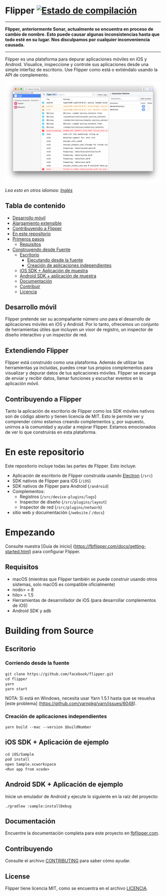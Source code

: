 # Flipper [![Estado de compilación](https://travis-ci.org/facebook/flipper.svg?branch=master)](https://travis-ci.org/facebook/flipper)

---

**Flipper, anteriormente Sonar, actualmente se encuentra en proceso de cambio de nombre. Esto puede causar algunas inconsistencias hasta que todo esté en su lugar. Nos disculpamos por cualquier inconveniencia causada.**

---

Flipper es una plataforma para depurar aplicaciones móviles en iOS y Android. Visualice, inspeccione y controle sus aplicaciones desde una simple interfaz de escritorio. Use Flipper como está o extiéndalo usando la API de complemento.

![Flipper](/website/static/img/splash@2x.png)

*Lea esto en otros idiomas: [Inglés](README.md)*

## Tabla de contenido

- [Desarrollo móvil](#desarrollo-móvil)
- [Alargamiento extensible](#extendiendo-flipper)
- [Contribuyendo a Flipper](#contribuyendo-a-flipper)
- [En este repositorio](#en-este-repositorio)
- [Primeros pasos](#primeros-pasos)
    - [Requisitos](#requisitos)
- [Construyendo desde Fuente](#construyendo-desde-fuente)
    - [Escritorio](#escritorio)
        - [Ejecutando desde la fuente](#ejecutando-desde-la-fuente)
        - [Creación de aplicaciones independientes](#creación-de-aplicaciones-independientes)
    - [iOS SDK + Aplicación de muestra](#ios-sdk--aplicación-de-muestra)
    - [Android SDK + aplicación de muestra](#android-sdk--aplicación-de-muestra)
    - [Documentación](#documentación)
    - [Contribuir](#contribuyendo)
    - [Licencia](#licencia)


## Desarrollo móvil

Flipper pretende ser su acompañante número uno para el desarrollo de aplicaciones móviles en iOS y Android. Por lo tanto, ofrecemos un conjunto de herramientas útiles que incluyen un visor de registro, un inspector de diseño interactivo y un inspector de red.

## Extendiendo Flipper

Flipper está construido como una plataforma. Además de utilizar las herramientas ya incluidas, puedes crear tus propios complementos para visualizar y depurar datos de tus aplicaciones móviles. Flipper se encarga de enviar y recibir datos, llamar funciones y escuchar eventos en la aplicación móvil.

## Contribuyendo a Flipper

Tanto la aplicación de escritorio de Flipper como los SDK móviles nativos son de código abierto y tienen licencia de MIT. Esto le permite ver y comprender cómo estamos creando complementos y, por supuesto, unirnos a la comunidad y ayudar a mejorar Flipper. Estamos emocionados de ver lo que construirás en esta plataforma.

# En este repositorio

Este repositorio incluye todas las partes de Flipper. Esto incluye:

* Aplicación de escritorio de Flipper construida usando [Electron](https://electronjs.org) (`/src`)
* SDK nativos de Flipper para iOS (`/iOS`)
* SDK nativos de Flipper para Android (`/android`)
* Complementos:
  * Registros (`/src/device-plugins/logs`)
  * Inspector de diseño (`/src/plugins/layout`)
  * Inspector de red (`/src/plugins/network`)
* sitio web y documentación (`/website` / `/docs`)

# Empezando

Consulte nuestra [Guía de inicio] (https://fbflipper.com/docs/getting-started.html) para configurar Flipper.

## Requisitos

* macOS (mientras que Flipper también se puede construir usando otros sistemas, solo macOS es compatible oficialmente)
* nodo> = 8
* hilo> = 1.5
* Herramientas de desarrollador de iOS (para desarrollar complementos de iOS)
* Android SDK y adb

# Building from Source

## Escritorio
### Corriendo desde la fuente

```
git clone https://github.com/facebook/flipper.git
cd flipper
yarn
yarn start
```

NOTA: Si está en Windows, necesita usar Yarn 1.5.1 hasta que se resuelva [este problema] (https://github.com/yarnpkg/yarn/issues/6048).

### Creación de aplicaciones independientes

```
yarn build --mac --version $buildNumber
```

## iOS SDK + Aplicación de ejemplo

```
cd iOS/Sample
pod install
open Sample.xcworkspace
<Run app from xcode>
```

## Android SDK + Aplicación de ejemplo

Inicie un emulador de Android y ejecute lo siguiente en la raíz del proyecto:

```
./gradlew :sample:installDebug
```

## Documentación

Encuentre la documentación completa para este proyecto en [fbflipper.com](https://fbflipper.com/docs).

## Contribuyendo
Consulte el archivo [CONTRIBUTING](/CONTRIBUTING.es.md) para saber cómo ayudar.

## License
Flipper tiene licencia MIT, como se encuentra en el archivo [LICENCIA](/LICENSE).